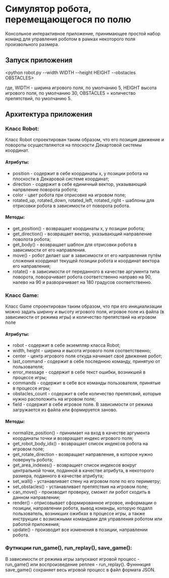# Симулятор робота, перемещающегося по полю

Консольное интерактивное приложение, принимающее простой набор команд для управления роботом в рамках некоторого поля произвольного размера.

## Запуск приложения

<python robot.py --width WIDTH --height HEIGHT --obstacles OBSTACLES>

где, 
WIDTH - ширина игрового поля, по умолчанию 5, 
HEIGHT высота игрового поля, по умолчанию 30, 
OBSTACLES = количество препятствий, по умолчанию 5.

## Архитектура приложения

### Класс Robot:

Класс Robot спроектирован таким образом, что его позиция движение и повороты осуществляются на плоскости Декартовой системы координат.

#### Атрибуты:

* position - содержит в себе координаты x, y позиции робота на плоскости в Декаровой системе координат;
* direction - содержит в себе единичный вектор, указывающий напрвление поворота робота;
* color - цвет робота при отрисовке на игровом поле;
* rotated_up, rotated_down, rotated_left, rotated_right - шаблоны для отрисовки робота в зависимости от поворота робота.

#### Методы:

* get_position() - возвращает координаты x, y позиции робота;
* get_direction() - возвращает вектор, указывающий направление поволота робота;
* get_body() - возвращает шаблон для отрисовки робота в зависимости от его направления.
* move() - робот делает шаг в зависимости от его направления путём сложения координат текущей позиции робота и координат вектора его направления;
* rotate() - в зависимости от переданного в качестве аргумента типа поворота, поворачивает робота соответственно направо на 90, налево на 90 и разворачивает на 180 градусов соответственно.


### Класс Game: 

Класс Game спроектирован таким образом, что при его инициализации можно задать ширину и высоту игрового поля, игровое поле из файла (в зависимости от режима игры) и количество препятствий на игровом поле

#### Атрибуты:

* robot - содержит в себе экземпляр класса Robot;
* width, height - ширина и высота игрового поля соответственно;
* center - центр игрового поля откуда начинает своё движение робот;
* last_command - содержит в себе последнюю команду, принятую от пользователя;
* error_message - содержит в себе текст ошибки, возникшей в процессе игры;
* commands - содержит в себе все команды пользователя, принятые в процессе игры;
* obstacles_count - содержит в себе количество препятсвий, которые нужно расположить на игровом поле;
* field - содержит в себе игровое поле. В зависимости от режима загружается из файла или формируется заново.

#### Методы:

* normalize_position() - принимает на вход в качестве аргумента координаты точки и возвращает индекс игрового поля;
* get_robot_body_idx() - возвращает список индексов робота на игровом поле;
* get_rotate_direction - возвращает направление, в которое нужно повернуть робота;
* get_area_indexes() - возвращиет список индексов вокруг центральной точки, поданной в качестве атрибута, в некоторого размера, поданного в качестве атрибута;
* set_wall() - устанавливает стену на игровом поле по его периметру;
* set_obstacles() - устанавливает препятствия на игровом поле;
* can_move() - производит проверку, сможет ли робот сходить в данном направлении;
* render() - отрисовывает сформированное игровое, информации о позиции, направлении робота, вывод команды, которую подалл пользователь, возникших ожибках в процессе игры, а также инструкции с возможными командами для управления роботом или работой приложения;
* update() - производит все изменения в позиции, направлении робота.

### Футнкции run_game(), run_replay(), save_game():

В зависимости от режима игры запускают игровой процесс - run_game() или воспроизведение реплея - run_replay(). Фунннкция save_game() сохраняет весь игровой процесс в файл формата JSON.






